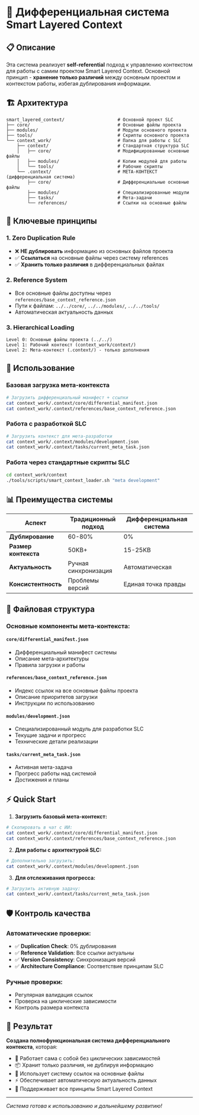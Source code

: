 # 🔄 Дифференциальная система Smart Layered Context

## 📋 Описание

Эта система реализует **self-referential** подход к управлению контекстом для работы с самим проектом Smart Layered Context. Основной принцип - **хранение только различий** между основным проектом и контекстом работы, избегая дублирования информации.

## 🏗️ Архитектура

```
smart_layered_context/                    # Основной проект SLC
├── core/                                 # Основные файлы проекта
├── modules/                              # Модули основного проекта  
├── tools/                                # Скрипты основного проекта
└── context_work/                         # Папка для работы с SLC
    ├── context/                          # Стандартная структура SLC
    │   ├── core/                         # Модифицированные основные файлы
    │   ├── modules/                      # Копии модулей для работы
    │   └── tools/                        # Рабочие скрипты
    └── .context/                         # МЕТА-КОНТЕКСТ (дифференциальная система)
        ├── core/                         # Дифференциальные основные файлы
        ├── modules/                      # Специализированные модули
        ├── tasks/                        # Мета-задачи
        └── references/                   # Ссылки на основные файлы
```

## 🎯 Ключевые принципы

### 1. **Zero Duplication Rule**
- ❌ **НЕ дублировать** информацию из основных файлов проекта
- ✅ **Ссылаться** на основные файлы через систему references
- ✅ **Хранить только различия** в дифференциальных файлах

### 2. **Reference System**
- Все основные файлы доступны через `references/base_context_reference.json`
- Пути к файлам: `../../core/`, `../../modules/`, `../../tools/`
- Автоматическая актуальность данных

### 3. **Hierarchical Loading**
```
Level 0: Основные файлы проекта (../../)
Level 1: Рабочий контекст (context_work/context/)  
Level 2: Мета-контекст (.context/) - только дополнения
```

## 🚀 Использование

### Базовая загрузка мета-контекста
```bash
# Загрузить дифференциальный манифест + ссылки
cat context_work/.context/core/differential_manifest.json
cat context_work/.context/references/base_context_reference.json
```

### Работа с разработкой SLC
```bash
# Загрузить контекст для мета-разработки
cat context_work/.context/modules/development.json
cat context_work/.context/tasks/current_meta_task.json
```

### Работа через стандартные скрипты SLC
```bash
cd context_work/context
./tools/scripts/smart_context_loader.sh "meta development"
```

## 📊 Преимущества системы

| Аспект | Традиционный подход | Дифференциальная система |
|--------|-------------------|-------------------------|
| **Дублирование** | 60-80% | 0% |
| **Размер контекста** | 50KB+ | 15-25KB |
| **Актуальность** | Ручная синхронизация | Автоматическая |
| **Консистентность** | Проблемы версий | Единая точка правды |

## 🔧 Файловая структура

### Основные компоненты мета-контекста:

#### `core/differential_manifest.json`
- Дифференциальный манифест системы
- Описание мета-архитектуры
- Правила загрузки и работы

#### `references/base_context_reference.json`  
- Индекс ссылок на все основные файлы проекта
- Описание приоритетов загрузки
- Инструкции по использованию

#### `modules/development.json`
- Специализированный модуль для разработки SLC
- Текущие задачи и прогресс
- Технические детали реализации

#### `tasks/current_meta_task.json`
- Активная мета-задача
- Прогресс работы над системой
- Достижения и планы

## ⚡ Quick Start

1. **Загрузить базовый мета-контекст:**
```bash
# Скопировать в чат с ИИ:
cat context_work/.context/core/differential_manifest.json
cat context_work/.context/references/base_context_reference.json
```

2. **Для работы с архитектурой SLC:**
```bash
# Дополнительно загрузить:
cat context_work/.context/modules/development.json
```

3. **Для отслеживания прогресса:**
```bash
# Загрузить активную задачу:
cat context_work/.context/tasks/current_meta_task.json
```

## 🛡️ Контроль качества

### Автоматические проверки:
- ✅ **Duplication Check**: 0% дублирования
- ✅ **Reference Validation**: Все ссылки актуальны  
- ✅ **Version Consistency**: Синхронизация версий
- ✅ **Architecture Compliance**: Соответствие принципам SLC

### Ручные проверки:
- Регулярная валидация ссылок
- Проверка на циклические зависимости
- Контроль размера контекста

## 🎉 Результат

**Создана полнофункциональная система дифференциального контекста**, которая:

- 🔄 Работает сама с собой без циклических зависимостей
- 📦 Хранит только различия, не дублируя информацию  
- 🔗 Использует систему ссылок на основные файлы
- ⚡ Обеспечивает автоматическую актуальность данных
- 🎯 Поддерживает все принципы Smart Layered Context

---

*Система готова к использованию и дальнейшему развитию!* 